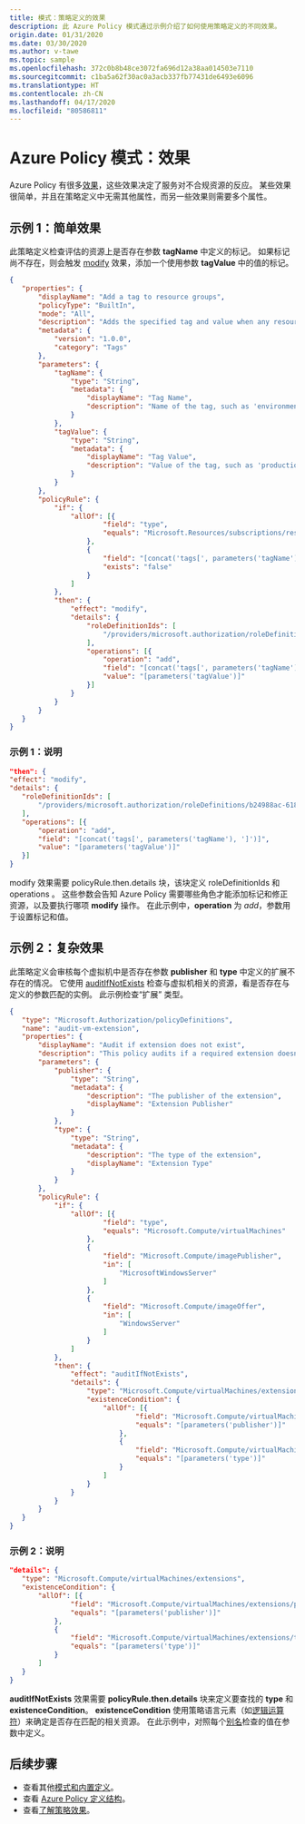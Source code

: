 ```yaml
---
title: 模式：策略定义的效果
description: 此 Azure Policy 模式通过示例介绍了如何使用策略定义的不同效果。
origin.date: 01/31/2020
ms.date: 03/30/2020
ms.author: v-tawe
ms.topic: sample
ms.openlocfilehash: 372c0b8b48ce3072fa696d12a38aa014503e7110
ms.sourcegitcommit: c1ba5a62f30ac0a3acb337fb77431de6493e6096
ms.translationtype: HT
ms.contentlocale: zh-CN
ms.lasthandoff: 04/17/2020
ms.locfileid: "80586811"
---
```

# <a name="azure-policy-pattern-effects"></a>Azure Policy 模式：效果

Azure Policy 有很多[效果](../concepts/effects.md)，这些效果决定了服务对不合规资源的反应。 某些效果很简单，并且在策略定义中无需其他属性，而另一些效果则需要多个属性。

## <a name="sample-1-simple-effect"></a>示例 1：简单效果

此策略定义检查评估的资源上是否存在参数 **tagName** 中定义的标记。 如果标记尚不存在，则会触发 [modify](../concepts/effects.md#modify) 效果，添加一个使用参数 **tagValue** 中的值的标记。

```json
{
   "properties": {
       "displayName": "Add a tag to resource groups",
       "policyType": "BuiltIn",
       "mode": "All",
       "description": "Adds the specified tag and value when any resource group missing this tag is created or updated. Existing resource groups can be remediated by triggering a remediation task. If the tag exists with a different value it will not be changed.",
       "metadata": {
           "version": "1.0.0",
           "category": "Tags"
       },
       "parameters": {
           "tagName": {
               "type": "String",
               "metadata": {
                   "displayName": "Tag Name",
                   "description": "Name of the tag, such as 'environment'"
               }
           },
           "tagValue": {
               "type": "String",
               "metadata": {
                   "displayName": "Tag Value",
                   "description": "Value of the tag, such as 'production'"
               }
           }
       },
       "policyRule": {
           "if": {
               "allOf": [{
                       "field": "type",
                       "equals": "Microsoft.Resources/subscriptions/resourceGroups"
                   },
                   {
                       "field": "[concat('tags[', parameters('tagName'), ']')]",
                       "exists": "false"
                   }
               ]
           },
           "then": {
               "effect": "modify",
               "details": {
                   "roleDefinitionIds": [
                       "/providers/microsoft.authorization/roleDefinitions/b24988ac-6180-42a0-ab88-20f7382dd24c"
                   ],
                   "operations": [{
                       "operation": "add",
                       "field": "[concat('tags[', parameters('tagName'), ']')]",
                       "value": "[parameters('tagValue')]"
                   }]
               }
           }
       }
   }
}
```

### <a name="sample-1-explanation"></a>示例 1：说明

```json
"then": {
"effect": "modify",
"details": {
   "roleDefinitionIds": [
       "/providers/microsoft.authorization/roleDefinitions/b24988ac-6180-42a0-ab88-20f7382dd24c"
   ],
   "operations": [{
       "operation": "add",
       "field": "[concat('tags[', parameters('tagName'), ']')]",
       "value": "[parameters('tagValue')]"
   }]
}
```

modify  效果需要 policyRule.then.details  块，该块定义 roleDefinitionIds  和 operations  。 这些参数会告知 Azure Policy 需要哪些角色才能添加标记和修正资源，以及要执行哪项 **modify** 操作。 在此示例中，**operation** 为 _add_，参数用于设置标记和值。

## <a name="sample-2-complex-effect"></a>示例 2：复杂效果

此策略定义会审核每个虚拟机中是否存在参数 **publisher** 和 **type** 中定义的扩展不存在的情况。 它使用 [auditIfNotExists](../concepts/effects.md#auditifnotexists) 检查与虚拟机相关的资源，看是否存在与定义的参数匹配的实例。 此示例检查“扩展”  类型。

```json
{
   "type": "Microsoft.Authorization/policyDefinitions",
   "name": "audit-vm-extension",
   "properties": {
       "displayName": "Audit if extension does not exist",
       "description": "This policy audits if a required extension doesn't exist.",
       "parameters": {
           "publisher": {
               "type": "String",
               "metadata": {
                   "description": "The publisher of the extension",
                   "displayName": "Extension Publisher"
               }
           },
           "type": {
               "type": "String",
               "metadata": {
                   "description": "The type of the extension",
                   "displayName": "Extension Type"
               }
           }
       },
       "policyRule": {
           "if": {
               "allOf": [{
                       "field": "type",
                       "equals": "Microsoft.Compute/virtualMachines"
                   },
                   {
                       "field": "Microsoft.Compute/imagePublisher",
                       "in": [
                           "MicrosoftWindowsServer"
                       ]
                   },
                   {
                       "field": "Microsoft.Compute/imageOffer",
                       "in": [
                           "WindowsServer"
                       ]
                   }
               ]
           },
           "then": {
               "effect": "auditIfNotExists",
               "details": {
                   "type": "Microsoft.Compute/virtualMachines/extensions",
                   "existenceCondition": {
                       "allOf": [{
                               "field": "Microsoft.Compute/virtualMachines/extensions/publisher",
                               "equals": "[parameters('publisher')]"
                           },
                           {
                               "field": "Microsoft.Compute/virtualMachines/extensions/type",
                               "equals": "[parameters('type')]"
                           }
                       ]
                   }
               }
           }
       }
   }
}
```

### <a name="sample-2-explanation"></a>示例 2：说明

```json
"details": {
   "type": "Microsoft.Compute/virtualMachines/extensions",
   "existenceCondition": {
       "allOf": [{
               "field": "Microsoft.Compute/virtualMachines/extensions/publisher",
               "equals": "[parameters('publisher')]"
           },
           {
               "field": "Microsoft.Compute/virtualMachines/extensions/type",
               "equals": "[parameters('type')]"
           }
       ]
   }
}
```

**auditIfNotExists** 效果需要 **policyRule.then.details** 块来定义要查找的 **type** 和 **existenceCondition**。 **existenceCondition** 使用策略语言元素（如[逻辑运算符](../concepts/definition-structure.md#logical-operators)）来确定是否存在匹配的相关资源。 在此示例中，对照每个[别名](../concepts/definition-structure.md#aliases)检查的值在参数中定义。

## <a name="next-steps"></a>后续步骤

- 查看其他[模式和内置定义](./index.md)。
- 查看 [Azure Policy 定义结构](../concepts/definition-structure.md)。
- 查看[了解策略效果](../concepts/effects.md)。